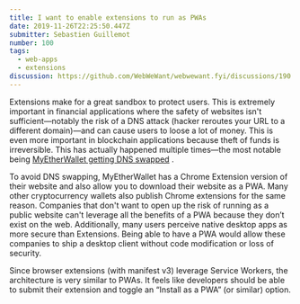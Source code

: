 ```yaml
---
title: I want to enable extensions to run as PWAs
date: 2019-11-26T22:25:50.447Z
submitter: Sebastien Guillemot
number: 100
tags:
  - web-apps
  - extensions
discussion: https://github.com/WebWeWant/webwewant.fyi/discussions/190
---
```

Extensions make for a great sandbox to protect users. This is extremely important in financial applications where the safety of websites isn't sufficient—notably the risk of a DNS attack (hacker reroutes your URL to a different domain)—and can cause users to loose a lot of money. This is even more important in blockchain applications because theft of funds is irreversible. This has actually happened multiple times—the most notable being [MyEtherWallet getting DNS swapped](https://www.reddit.com/r/MyEtherWallet/comments/8eloo9/official_statement_regarding_dns_spoofing_of/)
.

To avoid DNS swapping, MyEtherWallet has a Chrome Extension version of their website and also allow you to download their website as a PWA. Many other cryptocurrency wallets also publish Chrome extensions for the same reason.
 Companies that don't want to open up the risk of running as a public website can't leverage all the benefits of a PWA because they don’t exist on the web. Additionally, many users perceive native desktop apps as more secure than Extensions. Being able to have a PWA would allow these companies to ship a desktop client without code modification or loss of security.

Since browser extensions  (with manifest v3) leverage Service Workers, the architecture is very similar to PWAs. It feels like developers should be able to submit their extension and toggle an “Install as a PWA” (or similar) option.
